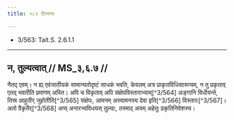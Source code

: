 ```yaml
---
title: १८२ टिप्पन्यः

---
```

- 3/563: Tait.S. 2.6.1.1

____________________________________________


## न, तुल्यत्वात् // MS_३,६.७ //

नैतद् एवम्। न ह्य् एवंजातीयकं सामान्यतोदृष्टं साधकं भवति, केवलम् अत्र प्राकृतविधिसारूप्यम्, न तु प्रकृताव् एतद् भवतीति प्रमाणम् अस्ति। अपि च विकृताव् अपि संक्षेपविस्ताराभ्याम्[^3/564] अङ्गानि विधीयन्ते, तिस्र आहुतीर् जुहोतीति[^3/565] संक्षेपः, आमनम् अस्यामनस्य देवा इति[^3/566] विस्तारः[^3/567]। अतो वैकृतैर्[^3/568] अप्य् अनारभ्यविधयस् तुल्याः, तस्माद् अयम् अहेतुः प्रकृतिनिवेशस्य।

